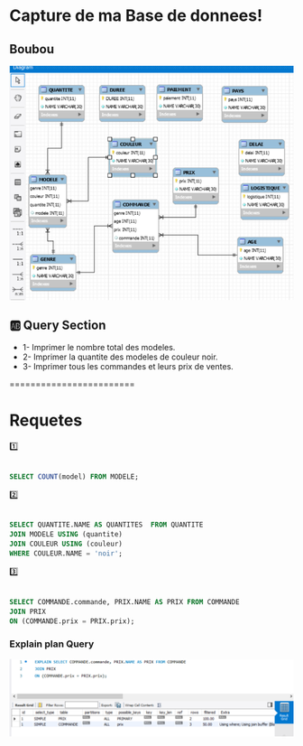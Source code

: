 
# Capture de ma Base de donnees!
## Boubou

![image](database.png)

## :ab: Query Section

* 1- Imprimer le nombre total des modeles.
* 2- Imprimer la quantite des modeles de couleur noir.
* 3- Imprimer tous les commandes et leurs prix de ventes.


========================

# Requetes

:one:


```sql

SELECT COUNT(model) FROM MODELE;

 ```

:two:

```sql

SELECT QUANTITE.NAME AS QUANTITES  FROM QUANTITE 
JOIN MODELE USING (quantite)
JOIN COULEUR USING (couleur)
WHERE COULEUR.NAME = 'noir';


```

:three:

```sql

SELECT COMMANDE.commande, PRIX.NAME AS PRIX FROM COMMANDE
JOIN PRIX
ON (COMMANDE.prix = PRIX.prix);

```



### Explain plan Query


![image](Explaindatabase.PNG)

